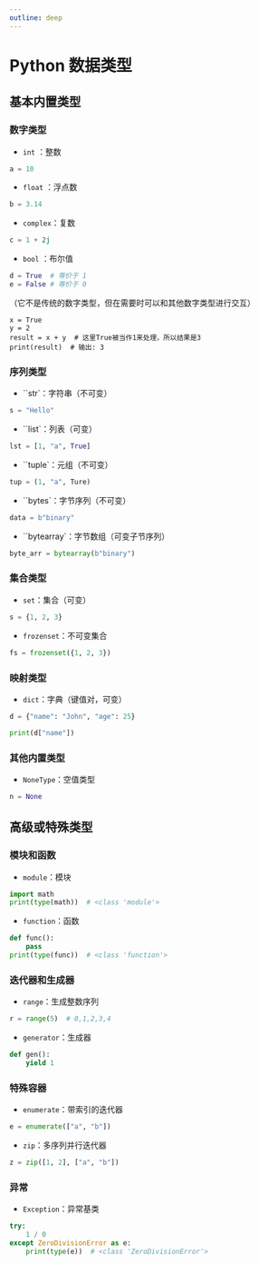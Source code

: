 ```yaml
---
outline: deep
---
```


# Python 数据类型

## 基本内置类型

### 数字类型

- `int` ：整数

```py
a = 10
```

- `float` ：浮点数

```py
b = 3.14
```

- `complex`：复数

```py
c = 1 + 2j
```

- `bool` ：布尔值

```py
d = True  # 等价于 1
e = False # 等价于 0
```

（它不是传统的数字类型，但在需要时可以和其他数字类型进行交互）

```
x = True  
y = 2  
result = x + y  # 这里True被当作1来处理，所以结果是3  
print(result)  # 输出: 3
```

### 序列类型

- ``str`：字符串（不可变）

```py
s = "Hello"
```

- ``list`：列表（可变）

```py
lst = [1, "a", True]
```

- ``tuple`：元组（不可变）

```py
tup = (1, "a", Ture)
```

- ``bytes`：字节序列（不可变）

```py
data = b"binary"
```

- ``bytearray`：字节数组（可变子节序列）

```py
byte_arr = bytearray(b"binary")
```

### 集合类型

- `set`：集合（可变）

```py
s = {1, 2, 3}
```

- `frozenset`：不可变集合

```py
fs = frozenset({1, 2, 3})
```

### 映射类型

- `dict`：字典（键值对，可变）

```py
d = {"name": "John", "age": 25}

print(d["name"])
```

### 其他内置类型

- `NoneType`：空值类型

```py
n = None
```

## 高级或特殊类型

### 模块和函数

- `module`：模块

```py
import math
print(type(math))  # <class 'module'>
```

- `function`：函数

```py
def func():
    pass
print(type(func))  # <class 'function'>
```

### 迭代器和生成器

- `range`：生成整数序列

```py
r = range(5)  # 0,1,2,3,4
```

- `generator`：生成器

```py
def gen():
    yield 1
```

### 特殊容器

- `enumerate`：带索引的迭代器

```py
e = enumerate(["a", "b"])
```

- `zip`：多序列并行迭代器

```py
z = zip([1, 2], ["a", "b"])
```

### 异常
- `Exception`：异常基类

```py
try:
    1 / 0
except ZeroDivisionError as e:
    print(type(e))  # <class 'ZeroDivisionError'>
```